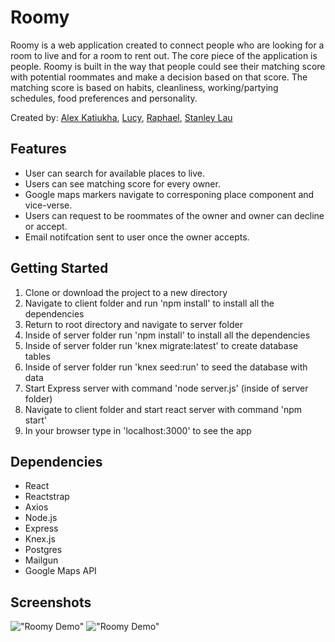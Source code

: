 # Roomy

Roomy is a web application created to connect people who are looking for a room to live and for a room to rent out. The core piece of the application is people. Roomy is built in the way that people could see their matching score with potential roommates and make a decision based on that score. The matching score is based on habits, cleanliness, working/partying schedules, food preferences and personality. 

Created by: [Alex Katiukha](https://github.com/Oleksandr09), [Lucy](https://github.com/LuckyLusik), [Raphael](https://github.com/Rapha321), [Stanley Lau](https://github.com/StanleyTYLau)

## Features

- User can search for available places to live.
- Users can see matching score for every owner.
- Google maps markers navigate to corresponing place component and vice-verse.
- Users can request to be roommates of the owner and owner can decline or accept.
- Email notifcation sent to user once the owner accepts.

## Getting Started

1. Clone or download the project to a new directory
2. Navigate to client folder and run 'npm install' to install all the dependencies
3. Return to root directory and navigate to server folder
4. Inside of server folder run 'npm install' to install all the dependencies
5. Inside of server folder run 'knex migrate:latest' to create database tables
6. Inside of server folder run 'knex seed:run' to seed the database with data
7. Start Express server with command 'node server.js' (inside of server folder)
8. Navigate to client folder and start react server with command 'npm start'
9. In your browser type in 'localhost:3000' to see the app

## Dependencies

- React
- Reactstrap
- Axios
- Node.js
- Express
- Knex.js
- Postgres
- Mailgun
- Google Maps API

## Screenshots

!["Roomy Demo"](https://github.com/StanleyTYLau/roomy/blob/master/docs/Roomy1.gif)
!["Roomy Demo"](https://github.com/StanleyTYLau/roomy/blob/master/docs/Roomy2.gif)